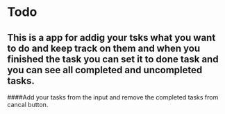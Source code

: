 # Todo
## This is a app for addig your tsks what you want to do and keep track on them and when you finished the task you can set it to done task and you can see all completed and uncompleted tasks.
####Add your tasks from the input and remove the completed tasks from cancal button.
